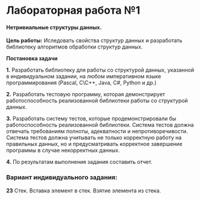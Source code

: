 # Лабораторная работа №1

#### Нетривиальные структуры данных.

**Цель работы:** Иследовать свойства структур данных и разработать библиотеку
алгоритмов обработки структур данных.

**Постановка задачи**

**1.** Разработать библиотеку для работы со структурой данных, указанной в индивидуальном
задании, на любом императивном языке программирования (Pascal, C\C++, Java, C#,
Python и др.)

**2.** Разработать тестовую программу, которая демонстрирует работоспособность
реализованной библиотеки работы со структурой данных.

**3.** Разработать систему тестов, которые продемонстрировали бы работоспособность
реализованной библиотеки. Система тестов должна отвечать требованиям полноты,
адекватности и непротиворечивости. Система тестов должна учитывать не только
корректную работу на правильных данных, но и предусматривать корректное завершение
программы в случае некорректных данных.

**4.** По результатам выполнения задания составить отчет.

### Вариант индивидуального задания:
**23** Стек. Вставка элемент в стек. Взятие элемента из стека.




